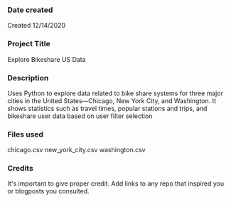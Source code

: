 ### Date created
Created 12/14/2020

### Project Title
Explore Bikeshare US Data

### Description
Uses Python to explore data related to bike share systems for three major cities in the United States—Chicago, New York City, and Washington.
It shows statistics such as travel times, popular stations and trips, and bikeshare user data based on user filter selection

### Files used
chicago.csv
new_york_city.csv
washington.csv

### Credits
It's important to give proper credit. Add links to any repo that inspired you or blogposts you consulted.

